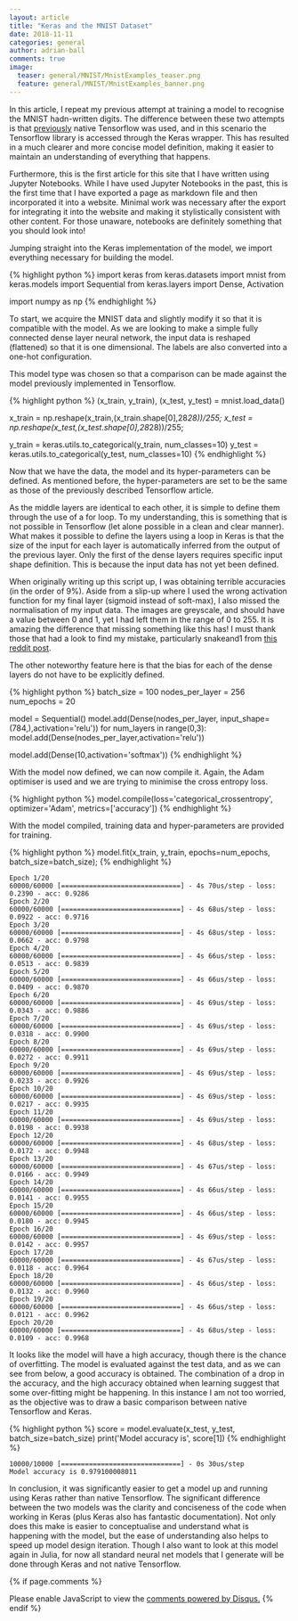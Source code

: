 ```yaml
---
layout: article
title: "Keras and the MNIST Dataset"
date: 2018-11-11
categories: general
author: adrian-ball
comments: true
image:
  teaser: general/MNIST/MnistExamples_teaser.png
  feature: general/MNIST/MnistExamples_banner.png
---
```


In this article, I repeat my previous attempt at training a model to recognise the MNIST hadn-written digits. The difference between these two attempts is that [previously](../introduction-to-tensor-flow-and-MNIST/) native Tensorflow was used, and in this scenario the Tensorflow library is accessed through the Keras wrapper. This has resulted in a much clearer and more concise model definition, making it easier to maintain an understanding of everything that happens. 

Furthermore, this is the first article for this site that I have written using Jupyter Notebooks. While I have used Jupyter Notebooks in the past, this is the first time that I have exported a page as markdown file and then incorporated it into a website. Minimal work was necessary after the export for integrating it into the website and making it stylistically consistent with other content. For those unaware, notebooks are definitely something that you should look into!

Jumping straight into the Keras implementation of the model, we import everything necessary for building the model. 


{% highlight python %}
import keras
from keras.datasets import mnist
from keras.models import Sequential
from keras.layers import Dense, Activation

import numpy as np
{% endhighlight %}

To start, we acquire the MNIST data and slightly modify it so that it is compatible with the model. As we are looking to make a simple fully connected dense layer neural network, the input data is reshaped (flattened) so that it is one dimensional. The labels are also converted into a one-hot configuration. 

This model type was chosen so that a comparison can be made against the model previously implemented in Tensorflow. 


{% highlight python %}
(x_train, y_train), (x_test, y_test) = mnist.load_data()

x_train = np.reshape(x_train,(x_train.shape[0],28*28))/255;
x_test = np.reshape(x_test,(x_test.shape[0],28*28))/255;

y_train = keras.utils.to_categorical(y_train, num_classes=10)
y_test = keras.utils.to_categorical(y_test, num_classes=10)
{% endhighlight %}

Now that we have the data, the model and its hyper-parameters can be defined. As mentioned before, the hyper-parameters are set to be the same as those of the previously described Tensorflow article.

As the middle layers are identical to each other, it is simple to define them through the use of a for loop. To my understanding, this is something that is not possible in Tensorflow (let alone possible in a clean and clear manner). What makes it possible to define the layers using a loop in Keras is that the size of the input for each layer is automatically inferred from the output of the previous layer. Only the first of the dense layers requires specific input shape definition. This is because the input data has not yet been defined. 

When originally writing up this script up, I was obtaining terrible accuracies (in the order of 9%). Aside from a slip-up where I used the wrong activation function for my final layer (sigmoid instead of soft-max), I also missed the normalisation of my input data. The images are greyscale, and should have a value between 0 and 1, yet I had left them in the range of 0 to 255. It is amazing the difference that missing something like this has! I must thank those that had a look to find my mistake, particularly snakeand1 from [this reddit post](https://www.reddit.com/r/datascience/comments/9w2ozl/model_difference_between_keras_and_native/).

The other noteworthy feature here is that the bias for each of the dense layers do not have to be explicitly defined. 


{% highlight python %}
batch_size = 100
nodes_per_layer = 256
num_epochs = 20

model = Sequential()
model.add(Dense(nodes_per_layer, input_shape=(784,),activation='relu'))
for num_layers in range(0,3):
    model.add(Dense(nodes_per_layer,activation='relu'))
    
model.add(Dense(10,activation='softmax'))
{% endhighlight %}

With the model now defined, we can now compile it. Again, the Adam optimiser is used and we are trying to minimise the cross entropy loss.


{% highlight python %}
model.compile(loss='categorical_crossentropy',
              optimizer='Adam',
              metrics=['accuracy'])
{% endhighlight %}

With the model compiled, training data and hyper-parameters are provided for training. 


{% highlight python %}
model.fit(x_train, y_train,
          epochs=num_epochs,
          batch_size=batch_size);
{% endhighlight %}

    Epoch 1/20
    60000/60000 [==============================] - 4s 70us/step - loss: 0.2390 - acc: 0.9286
    Epoch 2/20
    60000/60000 [==============================] - 4s 68us/step - loss: 0.0922 - acc: 0.9716
    Epoch 3/20
    60000/60000 [==============================] - 4s 68us/step - loss: 0.0662 - acc: 0.9798
    Epoch 4/20
    60000/60000 [==============================] - 4s 66us/step - loss: 0.0513 - acc: 0.9839
    Epoch 5/20
    60000/60000 [==============================] - 4s 66us/step - loss: 0.0409 - acc: 0.9870
    Epoch 6/20
    60000/60000 [==============================] - 4s 69us/step - loss: 0.0343 - acc: 0.9886
    Epoch 7/20
    60000/60000 [==============================] - 4s 69us/step - loss: 0.0318 - acc: 0.9900
    Epoch 8/20
    60000/60000 [==============================] - 4s 69us/step - loss: 0.0272 - acc: 0.9911
    Epoch 9/20
    60000/60000 [==============================] - 4s 69us/step - loss: 0.0233 - acc: 0.9926
    Epoch 10/20
    60000/60000 [==============================] - 4s 69us/step - loss: 0.0217 - acc: 0.9935
    Epoch 11/20
    60000/60000 [==============================] - 4s 69us/step - loss: 0.0198 - acc: 0.9938
    Epoch 12/20
    60000/60000 [==============================] - 4s 68us/step - loss: 0.0172 - acc: 0.9948
    Epoch 13/20
    60000/60000 [==============================] - 4s 67us/step - loss: 0.0166 - acc: 0.9949
    Epoch 14/20
    60000/60000 [==============================] - 4s 66us/step - loss: 0.0141 - acc: 0.9955
    Epoch 15/20
    60000/60000 [==============================] - 4s 66us/step - loss: 0.0180 - acc: 0.9945
    Epoch 16/20
    60000/60000 [==============================] - 4s 69us/step - loss: 0.0142 - acc: 0.9957
    Epoch 17/20
    60000/60000 [==============================] - 4s 67us/step - loss: 0.0118 - acc: 0.9964
    Epoch 18/20
    60000/60000 [==============================] - 4s 66us/step - loss: 0.0132 - acc: 0.9960
    Epoch 19/20
    60000/60000 [==============================] - 4s 66us/step - loss: 0.0121 - acc: 0.9962
    Epoch 20/20
    60000/60000 [==============================] - 4s 68us/step - loss: 0.0109 - acc: 0.9968


It looks like the model will have a high accuracy, though there is the chance of overfitting. The model is evaluated against the test data, and as we can see from below, a good accuracy is obtained. The combination of a drop in the accuracy, and the high accuracy obtained when learning suggest that some over-fitting might be happening. In this instance I am not too worried, as the objective was to draw a basic comparison between native Tensorflow and Keras.

{% highlight python %}
score = model.evaluate(x_test, y_test, batch_size=batch_size)
print('Model accuracy is', score[1])
{% endhighlight %}

    10000/10000 [==============================] - 0s 30us/step
    Model accuracy is 0.979100008011


In conclusion, it was significantly easier to get a model up and running using Keras rather than native Tensorflow. The significant difference between the two models was the clarity and conciseness of the code when working in Keras (plus Keras also has fantastic documentation). Not only does this make is easier to conceptualise and understand what is happening with the model, but the ease of understanding also helps to speed up model design iteration. Though I also want to look at this model again in Julia, for now all standard neural net models that I generate will be done through Keras and not native Tensorflow. 

{% if page.comments %}
<div id="disqus_thread"></div>
<script>

/**
*  RECOMMENDED CONFIGURATION VARIABLES: EDIT AND UNCOMMENT THE SECTION BELOW TO INSERT DYNAMIC VALUES FROM YOUR PLATFORM OR CMS.
*  LEARN WHY DEFINING THESE VARIABLES IS IMPORTANT: https://disqus.com/admin/universalcode/#configuration-variables*/
/*
var disqus_config = function () {
this.page.url = PAGE_URL;  // Replace PAGE_URL with your page's canonical URL variable
this.page.identifier = PAGE_IDENTIFIER; // Replace PAGE_IDENTIFIER with your page's unique identifier variable
};
*/
(function() { // DON'T EDIT BELOW THIS LINE
var d = document, s = d.createElement('script');
s.src = 'https://https-adrian-ball-github-io.disqus.com/embed.js';
s.setAttribute('data-timestamp', +new Date());
(d.head || d.body).appendChild(s);
})();
</script>
<noscript>Please enable JavaScript to view the <a href="https://disqus.com/?ref_noscript">comments powered by Disqus.</a></noscript>
{% endif %} 
